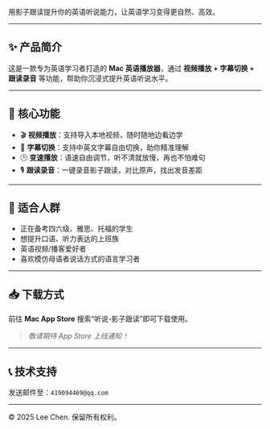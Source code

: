 

用影子跟读提升你的英语听说能力，让英语学习变得更自然、高效。

---

## ✨ 产品简介

这是一款专为英语学习者打造的 **Mac 英语播放器**，通过 **视频播放 + 字幕切换 + 跟读录音** 等功能，帮助你沉浸式提升英语听说水平。

---

## 🔧 核心功能

- 🎬 **视频播放**：支持导入本地视频，随时随地边看边学  
- 📝 **字幕切换**：支持中英文字幕自由切换，助你精准理解  
- 🕒 **变速播放**：语速自由调节，听不清就放慢，再也不怕难句  
- 🎙 **跟读录音**：一键录音影子跟读，对比原声，找出发音差距

---

## 📌 适合人群

- 正在备考四六级、雅思、托福的学生  
- 想提升口语、听力表达的上班族  
- 英语视频/播客爱好者  
- 喜欢模仿母语者说话方式的语言学习者  

---

## 📥 下载方式

前往 **Mac App Store** 搜索“听说-影子跟读”即可下载使用。

> *敬请期待 App Store 上线通知！*

---

## 📞 技术支持

发送邮件至：`419094469@qq.com`

---

© 2025 Lee Chen. 保留所有权利。
